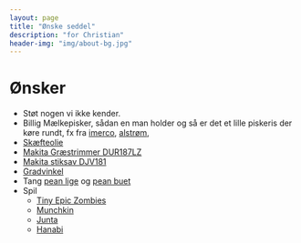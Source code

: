 ```yaml
---
layout: page
title: "Ønske seddel"
description: "for Christian"
header-img: "img/about-bg.jpg"
---
```

# Ønsker

 * Støt nogen vi ikke kender.
 * Billig Mælkepisker, sådan en man holder og så er det et lille piskeris der køre rundt, fx fra [imerco](https://www.imerco.dk/cook-baker-maelkeskummer?id=100357643), [alstrøm](https://alstrom.dk/varekategorier/52-bodum/9228-bodum-schiuma-maelkeskummer---hvid/), 
 * [Skæfteolie](https://jagt-jakt.dk/tyrchem-208/rewoil-skaefteolie-p1129)
 * [Makita Græstrimmer DUR187LZ](https://www.faisto.dk/makita-graestrimmer-18v-dur187lz-uden-batteri-f4486804599?cid=shop9063724154)
 * [Makita stiksav DJV181](https://www.prishammeren.dk/shop/makita-stiksav-djv181-4197p.html)
 * [Gradvinkel](https://www.harald-nyborg.dk/p5587/mitsutomo-gradvinkel-magnetisk)
 * Tang [pean lige](https://www.jaegeren-og-lystfiskeren.dk/webshop/166-taenger-lineklippere-pin-on-reel-mf-/2651-peang-lige/) og [pean buet](https://www.jaegeren-og-lystfiskeren.dk/webshop/166-taenger-lineklippere-pin-on-reel-mf-/2652-peang-buet/)
 * Spil
   * [Tiny Epic Zombies](https://www.hyggeonkel.dk/produkt/tiny-epic-zombies)
   * [Munchkin](https://www.hyggeonkel.dk/produkt/munchkin)
   * [Junta](https://www.hyggeonkel.dk/produkt/junta)
   * [Hanabi](https://www.hyggeonkel.dk/produkt/hanabi)
 


